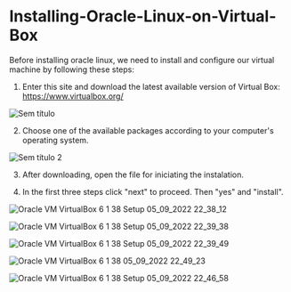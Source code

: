# Installing-Oracle-Linux-on-Virtual-Box
Before installing oracle linux, we need to install and configure our virtual machine by following these steps:

1. Enter this site and download the latest available version of Virtual Box: https://www.virtualbox.org/

![Sem título](https://user-images.githubusercontent.com/112576171/188527740-8e3861ee-068c-4ac5-a2cc-ae4e499acf8e.png)

2. Choose one of the available packages according to your computer's operating system.

![Sem título 2](https://user-images.githubusercontent.com/112576171/188528281-ae863dc2-200c-44e3-880d-e2aa279e7b21.png)

3. After downloading, open the file for iniciating the instalation.

4. In the first three steps click "next" to proceed. Then "yes" and "install".

![Oracle VM VirtualBox 6 1 38 Setup 05_09_2022 22_38_12](https://user-images.githubusercontent.com/112576171/188529367-efd7a8dc-597b-4661-9c10-261013c7d8fa.png)

![Oracle VM VirtualBox 6 1 38 Setup 05_09_2022 22_39_38](https://user-images.githubusercontent.com/112576171/188529370-ccde7902-9f84-4614-9cd7-0d78ea02a33e.png)

![Oracle VM VirtualBox 6 1 38 Setup 05_09_2022 22_39_49](https://user-images.githubusercontent.com/112576171/188529366-b55a6e2d-6864-432e-82fe-e5ed371e6abd.png)

![Oracle VM VirtualBox 6 1 38  05_09_2022 22_49_23](https://user-images.githubusercontent.com/112576171/188530038-8dda870e-91c3-4411-b0de-b8c37e2679fc.png)

![Oracle VM VirtualBox 6 1 38 Setup 05_09_2022 22_46_58](https://user-images.githubusercontent.com/112576171/188529913-377926ae-20e1-4a02-a178-22a4c42e2bff.png)
